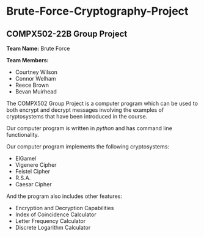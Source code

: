 # Brute-Force-Cryptography-Project
## COMPX502-22B Group Project

**Team Name:** Brute Force

**Team Members:**
  - Courtney Wilson
  - Connor Welham
  - Reece Brown
  - Bevan Muirhead
              
The COMPX502 Group Project is a computer program which can be used to both encrypt and decrypt messages involving the examples of cryptosystems that have been introduced in the course. 

Our computer program is written in *python* and has command line functionality. 

Our computer program implements the following cryptosystems:
   - ElGamel
   - Vigenere Cipher
   - Feistel Cipher
   - R.S.A.
   - Caesar Cipher

And the program also includes other features:
   - Encryption and Decryption Capabilities
   - Index of Coincidence Calculator
   - Letter Frequency Calculator
   - Discrete Logarithm Calculator
